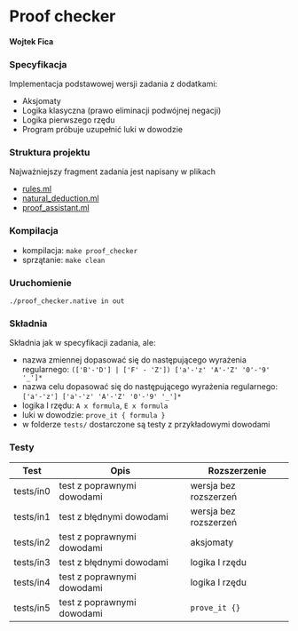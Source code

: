 # Proof checker
#### Wojtek Fica

### Specyfikacja
Implementacja podstawowej wersji zadania z dodatkami:
- Aksjomaty
- Logika klasyczna (prawo eliminacji podwójnej negacji)
- Logika pierwszego rzędu
- Program próbuje uzupełnić luki w dowodzie


### Struktura projektu
Najważniejszy fragment zadania jest napisany w plikach
- [rules.ml](rules.ml)
- [natural_deduction.ml](natural_deduction.ml)
- [proof_assistant.ml](proof_assistant.ml)

### Kompilacja
- kompilacja: ```make proof_checker```
- sprzątanie: ```make clean```

### Uruchomienie
```./proof_checker.native in out```

### Składnia
Składnia jak w specyfikacji zadania, ale:
- nazwa zmiennej dopasować się do następującego wyrażenia regularnego: ```(['B'-'D'] | ['F' - 'Z']) ['a'-'z' 'A'-'Z' '0'-'9' '_']*```
- nazwa celu dopasować się do następującego wyrażenia regularnego: ```['a'-'z'] ['a'-'z' 'A'-'Z' '0'-'9' '_']*```
- logika I rzędu: ```A x formula```, ```E x formula```
- luki w dowodzie: ```prove_it { formula }```
- w folderze ```tests/``` dostarczone są testy z przykładowymi dowodami

### Testy
| Test      | Opis                       | Rozszerzenie          |
| --------- | -------------------------- | --------------------- |
| tests/in0 | test z poprawnymi dowodami | wersja bez rozszerzeń |
| tests/in1 | test z błędnymi dowodami   | wersja bez rozszerzeń |
| tests/in2 | test z poprawnymi dowodami | aksjomaty             |
| tests/in3 | test z błędnymi dowodami   | logika I rzędu        |
| tests/in4 | test z poprawnymi dowodami | logika I rzędu        |
| tests/in5 | test z poprawnymi dowodami | ```prove_it {}```     |

